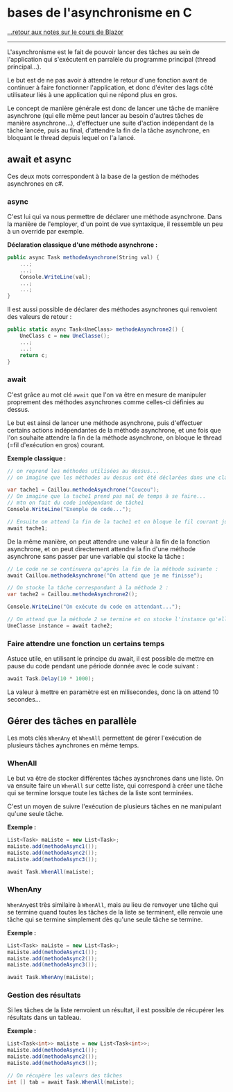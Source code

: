 # bases de l'asynchronisme en C #

[...retour aux notes sur le cours de Blazor](./resumeDuCours.md)

---

L'asynchronisme est le fait de pouvoir lancer des tâches au sein de l'application qui s'exécutent en parralèle du programme principal (thread principal...).

Le but est de ne pas avoir à attendre le retour d'une fonction avant de continuer à faire fonctionner l'application, et donc d'éviter des lags côté utilisateur liés à une application qui ne répond plus en gros.

Le concept de manière générale est donc de lancer une tâche de manière asynchrone (qui elle même peut lancer au besoin d'autres tâches de manière asynchrone...), d'effectuer une suite d'action indépendant de la tâche lancée, puis au final, d'attendre la fin de la tâche asynchrone, en bloquant le thread depuis lequel on l'a lancé.

## await et async

Ces deux mots correspondent à la base de la gestion de méthodes asynchrones en c#.

### async

C'est lui qui va nous permettre de déclarer une méthode asynchrone. Dans la manière de l'employer, d'un point de vue syntaxique, il ressemble un peu à un override par exemple.

**Déclaration classique d'une méthode asynchrone :**

```c#
public async Task methodeAsynchrone(String val) {
    ...;
    ...;
    Console.WriteLine(val);
    ...;
    ...;
}
```

Il est aussi possible de déclarer des méthodes asynchrones qui renvoient des valeurs de retour :

```c#
public static async Task<UneClass> methodeAsynchrone2() {
    UneClass c = new UneClasse();
    ...;
    ...:
    return c;
}
```

### await

C'est grâce au mot clé `await` que l'on va être en mesure de manipuler proprement des méthodes asynchrones comme celles-ci définies au dessus.

Le but est ainsi de lancer une méthode asynchrone, puis d'effectuer certains actions indépendantes de la méthode asynchrone, et une fois que l'on souhaite attendre la fin de la méthode asynchrone, on bloque le thread (=fil d'exécution en gros) courant.

**Exemple classique :**

```c#
// on reprend les méthodes utilisées au dessus...
// on imagine que les méthodes au dessus ont été déclarées dans une classe Caillou...

var tache1 = Caillou.methodeAsynchrone("Coucou");
// On imagine que la tache1 prend pas mal de temps à se faire...
// mtn on fait du code indépendant de tâche1 
Console.WriteLine("Exemple de code...");

// Ensuite on attend la fin de la tache1 et on bloque le fil courant jusqu'à sa fin : 
await tache1;
```

De la même manière, on peut attendre une valeur à la fin de la fonction asynchrone, et on peut directement attendre la fin d'une méthode asynchrone sans passer par une variable qui stocke la tâche :

```c#
// Le code ne se continuera qu'après la fin de la méthode suivante :
await Caillou.methodeAsynchrone("On attend que je me finisse");

// On stocke la tâche correspondant à la méthode 2 : 
var tache2 = Caillou.methodeAsynchrone2();

Console.WriteLine("On exécute du code en attendant...");

// On attend que la méthode 2 se termine et on stocke l'instance qu'elle renvoie
UneClasse instance = await tache2;
```

### Faire attendre une fonction un certains temps

Astuce utile, en utilisant le principe du await, il est possible de mettre en pause du code pendant une période donnée avec le code suivant :

```c#
await Task.Delay(10 * 1000);
```

La valeur à mettre en paramètre est en milisecondes, donc là on attend 10 secondes...

## Gérer des tâches en parallèle

Les mots clés `WhenAny` et `WhenAll` permettent de gérer l'exécution de plusieurs tâches aynchrones en même temps.

### WhenAll

Le but va être de stocker différentes tâches aysnchrones dans une liste. On va ensuite faire un `WhenAll` sur cette liste, qui correspond à créer une tâche qui se termine lorsque toute les tâches de la liste sont terminées.

C'est un moyen de suivre l'exécution de plusieurs tâches en ne manipulant qu'une seule tâche.

**Exemple :**

```c#
List<Task> maListe = new List<Task>;
maListe.add(methodeAsync1());
maListe.add(methodeAsync2());
maListe.add(methodeAsync3());

await Task.WhenAll(maListe);
```

### WhenAny

`WhenAny`est très similaire à `WhenAll`, mais au lieu de renvoyer une tâche qui se termine quand toutes les tâches de la liste se terminent, elle renvoie une tâche qui se termine simplement dès qu'une seule tâche se termine.

**Exemple :**
```c#
List<Task> maListe = new List<Task>;
maListe.add(methodeAsync1());
maListe.add(methodeAsync2());
maListe.add(methodeAsync3());

await Task.WhenAny(maListe);
```

### Gestion des résultats

Si les tâches de la liste renvoient un résultat, il est possible de récupérer les résultats dans un tableau. 

**Exemple :**
```c#
List<Task<int>> maListe = new List<Task<int>>;
maListe.add(methodeAsync1());
maListe.add(methodeAsync2());
maListe.add(methodeAsync3());

// On récupère les valeurs des tâches
int [] tab = await Task.WhenAll(maListe);
```
